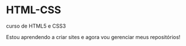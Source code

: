 # HTML-CSS
 curso de HTML5 e CSS3

 Estou aprendendo a criar sites e agora vou gerenciar meus repositórios!

<a href="https://ratticaio.github.io/HTML-CSS/Exercicios/ex001/index.html">
<a href="https://ratticaio.github.io/HTML-CSS/Exercicios/ex002/index.html">
<a href="https://ratticaio.github.io/HTML-CSS/Exercicios/ex003/index.html">
<a href="https://ratticaio.github.io/HTML-CSS/Exercicios/ex004/index.html">
<a href="https://ratticaio.github.io/HTML-CSS/Exercicios/ex006/index.html">
<a href="https://ratticaio.github.io/HTML-CSS/Exercicios/ex007/index.html">
<a href="https://ratticaio.github.io/HTML-CSS/Exercicios/ex008/index.html">
<a href="https://ratticaio.github.io/HTML-CSS/Exercicios/ex009/index.html">
<a href="https://ratticaio.github.io/HTML-CSS/Exercicios/ex010/index.html">
<a href="https://ratticaio.github.io/HTML-CSS/Exercicios/ex011/index.html">
<a href="https://ratticaio.github.io/HTML-CSS/Exercicios/ex012/index.html">
<a href="https://ratticaio.github.io/HTML-CSS/Exercicios/ex013/index.html">
<a href="https://ratticaio.github.io/HTML-CSS/Exercicios/ex014/index.html">
<a href="https://ratticaio.github.io/HTML-CSS/Exercicios/ex015/index.html">
<a href="https://ratticaio.github.io/HTML-CSS/Exercicios/ex016/cor01.html">
<a href="https://ratticaio.github.io/HTML-CSS/Exercicios/ex016/cor02.html">
<a href="https://ratticaio.github.io/HTML-CSS/Exercicios/ex016/cor03.html">
<a href="https://ratticaio.github.io/HTML-CSS/Exercicios/ex017/fonte01.html">
<a href="https://ratticaio.github.io/HTML-CSS/Exercicios/ex017/fonte02.html">
<a href="https://ratticaio.github.io/HTML-CSS/Exercicios/ex018/font01.html">
<a href="https://ratticaio.github.io/HTML-CSS/Exercicios/ex018/font02.html">
<a href="https://ratticaio.github.io/HTML-CSS/Exercicios/ex019/seletor01.html">
<a href="https://ratticaio.github.io/HTML-CSS/Exercicios/ex020/hover.html">
<a href="https://ratticaio.github.io/HTML-CSS/Exercicios/ex020/links.html">
<a href="https://ratticaio.github.io/HTML-CSS/Exercicios/ex020/pseudoclasses.html">
<a href="https://ratticaio.github.io/HTML-CSS/Exercicios/ex021/caixa01.html">
<a href="https://ratticaio.github.io/HTML-CSS/Exercicios/ex021/caixa02.html">
<a href="https://ratticaio.github.io/HTML-CSS/Exercicios/ex021/caixa03.html">
<a href="https://ratticaio.github.io/HTML-CSS/Desafios/d001/index.html">
<a href="https://ratticaio.github.io/HTML-CSS/Desafios/d002/index.html">
<a href="https://ratticaio.github.io/HTML-CSS/Desafios/d003/index.html">
<a href="https://ratticaio.github.io/HTML-CSS/Desafios/d004/index.html">
<a href="https://ratticaio.github.io/HTML-CSS/Desafios/d005/index.html">
<a href="https://ratticaio.github.io/HTML-CSS/Desafios/d006/index.html">
<a href="https://ratticaio.github.io/HTML-CSS/Desafios/d007/index.html">
<a href="https://ratticaio.github.io/HTML-CSS/Desafios/d009/index.html">
<a href="https://ratticaio.github.io/HTML-CSS/Desafios/d010ajuda/ajudaandroid.html">
<a href="https://ratticaio.github.io/HTML-CSS/Desafios/d010solo/android.html">
<a href="https://ratticaio.github.io/HTML-CSS/Pratica/lista de aprendizado/index.html">
<a href="https://ratticaio.github.io/HTML-CSS/Pratica/site com divs semanticas/index.html">
<a href="https://ratticaio.github.io/HTML-CSS/Pratica/sla/index.html">
<a href="https://ratticaio.github.io/HTML-CSS/Pratica/Tela de login 1/tela de login padrao/">
<a href="https://ratticaio.github.io/HTML-CSS/Pratica/Tela de login 1/Tela de login ver senha/">
<a href="https://ratticaio.github.io/HTML-CSS/Pratica/tela de login 2/com div/">
<a href="https://ratticaio.github.io/HTML-CSS/Pratica/tela de login 2/sem div/">
<a href="https://ratticaio.github.io/HTML-CSS/Pratica/tela de login 3/index.html">
